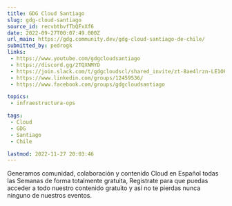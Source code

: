 ```yaml
---
title: GDG Cloud Santiago
slug: gdg-cloud-santiago
source_id: recvbtbvfTbQFxXf6
date: 2022-09-27T00:07:49.000Z
url_main: https://gdg.community.dev/gdg-cloud-santiago-de-chile/
submitted_by: pedrogk
links: 
 - https://www.youtube.com/gdgcloudsantiago
 - https://discord.gg/2TQXNMYD
 - https://join.slack.com/t/gdgcloudscl/shared_invite/zt-8ae4lrzn-LE1OPbSH5ClOUIJFTlI3tw
 - https://www.linkedin.com/groups/12459536/
 - https://www.facebook.com/groups/gdgcloudsantiago

topics: 
 - infraestructura-ops

tags: 
 - Cloud
 - GDG
 - Santiago
 - Chile

lastmod: 2022-11-27 20:03:46
---
```


Generamos comunidad, colaboración y contenido Cloud en Español todas las Semanas de forma totalmente gratuita,
Registrate para que puedas acceder a todo nuestro contenido gratuito y así no te pierdas nunca ninguno de nuestros eventos.
